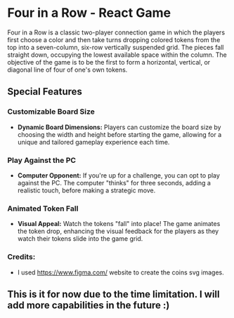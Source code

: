 # Four in a Row - React Game

Four in a Row is a classic two-player connection game in which the players first choose a color and then take turns dropping colored tokens from the top into a seven-column, six-row vertically suspended grid. The pieces fall straight down, occupying the lowest available space within the column. The objective of the game is to be the first to form a horizontal, vertical, or diagonal line of four of one's own tokens.

## Special Features

### Customizable Board Size
- **Dynamic Board Dimensions:** Players can customize the board size by choosing the width and height before starting the game, allowing for a unique and tailored gameplay experience each time.

### Play Against the PC
- **Computer Opponent:** If you're up for a challenge, you can opt to play against the PC. The computer "thinks" for three seconds, adding a realistic touch, before making a strategic move.

### Animated Token Fall
- **Visual Appeal:** Watch the tokens "fall" into place! The game animates the token drop, enhancing the visual feedback for the players as they watch their tokens slide into the game grid.

### Credits:
- I used https://www.figma.com/ website to create the coins svg images.

## This is it for now due to the time limitation. I will add more capabilities in the future :)



